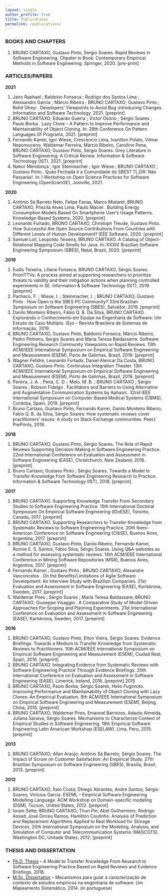 ```yaml
---
layout: single
author_profile: true
title: Publications
permalink: /publications/
---
```


### BOOKS AND CHAPTERS
1. BRUNO CARTAXO, Gustavo Pinto, Sergio Soares. Rapid Reviews in Software Engineering. Chpater in Book: Contemporary Empirical Methods in Software Engineering. Springer, 2020. [pre-print]

### ARTICLES/PAPERS

**2021**
1. Jairo Raphael ; Baldoino Fonseca ; Rodrigo dos Santos Lima ; Alessandro Garcia ; Márcio Ribeiro ; BRUNO CARTAXO; Gustavo Pinto ; Rohit Gheyi . Developers’ Viewpoints to Avoid Bug-introducing Changes. Information and Software Technology, 2021. [preprint]
2. BRUNO CARTAXO; Eduardo Guerra ; Victor Osório ; Sérgio Soares ; Paulo Borba . Lazy Clone – A Pattern to Improve Performance and Maintainability of Object Cloning. In: 28th Conference On Pattern Languages Of Programs, 2021. [preprint]
3. Fernando Kamei, Igor Wiese, Crescencio Lima, Ivanilton Polato, Vilmar Nepomuceno, Waldemar Ferreira, Márcio Ribeiro, Carolline Pena, BRUNO CARTAXO, Gustavo Pinto, Sérgio Soares. Grey Literature in Software Engineering: A Critical Review. Information & Software Technology (IST), 2021. [preprint]
4. Nabor Mendonça ; Igor Steinmacher ; Igor Wiese ; BRUNO CARTAXO ; Gustavo Pinto . Quão Fechada é a Comunidade do SBES? TL;DR: Não Passarás!. In: I Workshop on Open Science Practices for Software Engineering (OpenScienSE), Joinville, 2021.

**2020**
1. Antônio Sá Barreto Neto, Felipe Farias, Marco Mialaret, BRUNO CARTAXO, Priscila Alves Lima, Paulo Maciel . Building Energy Consumption Models Based On Smartphone User’s Usage Patterns. Knowledge-Based Systems, 2020. [preprint]
2. Leonardo Furtado, BRUNO CARTAXO, Christoph Treude, Gustavo Pinto. How Successful Are Open Source Contributions From Countries with Different Levels of Human Development? IEEE Software, 2020. [preprint]
3. Samuel Loli, Leopoldo Teixeira, BRUNO CARTAXO. A Catalog of Object-Relational Mapping Code Smells for Java. In: XXXIV Brazilian Software Engineering Symposium (SBES), Natal, Brazil, 2020. [preprint]

**2019**
1. Eudis Teixeira, Liliane Fonseca, BRUNO CARTAXO, Sérgio Soares. PrioriTTVs: A process aimed at supporting researchers to prioritize threats to validity and their mitigation actions when planning controlled experiments in SE. Information & Software Technology (IST), 2019. [preprint]
2. Pacheco, F. ; Wiese, I. ; Steinmacher, I. ; BRUNO CARTAXO; Gustavo Pinto . How Open is the SBES PC Community? 33rd Brazilian Symposium on Software Engineering (SBES), Salvador, 2019. [preprint]
3. Danilo Monteiro Ribeiro, Fabio Q. B. Da Silva, BRUNO CARTAXO. Explorando o Conhecimento em Equipe na Engenharia de Software: Um Estudo de Caso Múltiplo. iSys – Revista Brasileira de Sistemas de Informação, 2019.
4. BRUNO CARTAXO, Gustavo Pinto, Baldoino Fonseca, Márcio Ribeiro, Pedro Pinheiro, Sergio Soares and Maria Teresa Baldassarre. Software Engineering Research Community Viewpoints on Rapid Reviews. 13th ACM/IEEE International Symposium on Empirical Software Engineering and Measurement (ESEM), Porto de Galinhas, Brazil, 2019. [preprint]
5. Wagner Felidré, Leonardo Furtado, Daniel Alencar Da Costa, BRUNO CARTAXO, Gustavo Pinto. Continuous Integration Theater. 13th ACM/IEEE International Symposium on Empirical Software Engineering and Measurement (ESEM), Porto de Galinhas, Brazil, 2019. [preprint]
6. Pereira, J. A. ; Pena, C. D. ; Melo, M. B. ; BRUNO CARTAXO ; Sérgio Soares ; Robson Fidalgo . Facilitators and Barriers to Using Alternative and Augmentative Communication Systems by Aphasic. 32nd IEEE International Symposium on Computer-Based Medical Systems (CBMS), Cordoba, Spain, 2019. [preprint]
7. Bruno Cartaxo, Gustavo Pinto, Fernando Kamei, Danilo Monteiro Ribeiro, Fabio Q. B. da Silva, Sérgio Soares: How systematic reviews cover practitioners’ issues: A study on Stack Exchange communities. PeerJ PrePrints, 2019.

**2018**
1. BRUNO CARTAXO, Gustavo Pinto, Sérgio Soares. The Role of Rapid Reviews Supporting Decision-Making in Software Engineering Practice. 22nd International Conference on Evaluation and Assessment in Software Engineering (EASE), Christchurch, New Zealand, 2018. [preprint]
2. Bruno Cartaxo; Gustavo Pinto ; Sérgio Soares. Towards a Model to Transfer Knowledge from Software Engineering Research to Practice. Information & Software Technology (IST), 2018. [preprint]

**2017**
1. BRUNO CARTAXO. Supporting Knowledge Transfer From Secondary Studies to Software Engineering Practice. 15th International Doctoral Symposium On Empirical Software Engineering (IDoESE), Toronto, Canada, 2017. [preprint]
2. BRUNO CARTAXO. Supporting Researchers to Transfer Knowledge from Systematic Reviews to Software Engineering Practice. 20th Ibero-American Conference on Software Engineering (CIbSE), Buenos Aires, Argentina, 2017. [preprint]
3. BRUNO CARTAXO, Gustavo Pinto, Danilo Ribeiro, Fernando Kamei, Ronnie E. S. Santos, Fábio Silva, Sérgio Soares. Using Q&A websites as a method for assessing systematic reviews. 14th ACM/IEEE International Conference in Mining Software Repositories (MSR), Buenos Aires, Argentina, 2017. [preprint]
4. Fernando Kamei ; Gustavo Pinto ; BRUNO CARTAXO; Alexandre Vasconcelos . On the Benefits/Limitations of Agile Software Development: An Interview Study with Brazilian Companies. 21st Evaluation and Assessment in Software Engineering (EASE), Karlskrona, Sweden, 2017. [preprint]
5. Waldemar Pires ; Sérgio Soares ; Maria Teresa Baldassare; BRUNO CARTAXO; Giuseppe Visaggio . A Comparative Study of Model-Driven Approaches For Scoping and Planning Experiments. 21st International Conference on Evaluation and Assessment in Software Engineering (EASE), Karlskrona, Sweden, 2017. [preprint]

**2016**
1. BRUNO CARTAXO, Gustavo Pinto, Elton Vieira, Sérgio Soares. Evidence Briefings: Towards a Medium to Transfer Knowledge from Systematic Reviews to Practitioners. 10th ACM/IEEE International Symposium on Empirical Software Engineering and Measurement (ESEM), Ciudad Real, Spain, 2016. [preprint]
2. BRUNO CARTAXO. Integrating Evidence from Systematic Reviews with Software Engineering Practice Through Evidence Briefings. 20th International Conference on Evaluation and Assessment in Software Engineering (EASE), Limerick, Ireland, 2016. [preprint]
2015
3. BRUNO CARTAXO, Paulo Borba, Sérgio Soares, Helio Fugimoto. Improving Performance and Maintainability of Object Cloning with Lazy Clones: An Empirical Evaluation. 9th ACM/IEEE International Symposium on Empirical Software Engineering and Measurement (ESEM), Beijing, China, 2015. [preprint]
4. BRUNO CARTAXO, Waldemar Pires, Emanoel Barreiros, Adauto Almeida, Juliana Saraiva, Sérgio Soares. Mechanisms to Characterize Context of Empirical Studies in Software Engineering. 18th Empirical Software Engineering Latin Amarican Workshop (ESELAW). Lima, Peru, 2015. [preprint]

**2013**
1. BRUNO CARTAXO; Allan Araújo; Antônio Sá Barreto; Sérgio Soares. The Impact of Scrum on Customer Satisfaction: An Empirical Study. 27th Brazilian Symposium on Software Engineering (SBES), Brasília, Brasil, 2013. [preprint]

**2012**
1. BRUNO CARTAXO; Ítalo Costa; Dhiego Abrantes; André Santos; Sérgio Soares; Vinícius Garcia. ESEML – Empirical Software Engineering Modelling Language. ACM Workshop on Domain-specific modeling (DSM), Tucson, United States, 2012. [preprint]
2. Ioram Sette; BRUNO CARTAXO; Thun Pin; Abel Guilhermino; Rodrigo Assad; José Dirceu Ramos; Hamilton Coutinho. Analysis of Prediction and Replacement Algorithms Applied to Real Workload for Storage Devices. 20th International Symposium on the Modeling, Analysis, and Simulation of Computer and Telecommunication Systems (MASCOTS). Washington DC, Unitade States, 2012. [preprint]

### THESIS AND DISSERTATION

- [Ph.D. Thesis]() – A Model to Transfer Knowledge From Research to Software Engineering Practice Based on Rapid Reviews and Evidence Briefings, 2018.
- [M.Sc. Dissertation]() – Mecanismos para guiar a caracterização de contexto de estudos empíricos na engenharia de software: Um Mapeamento Sistemático, 2014. (in portuguese)
